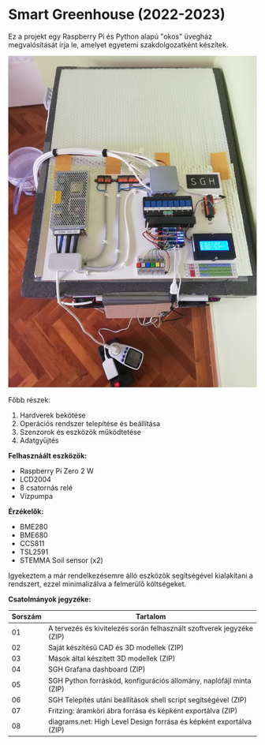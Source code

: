 # Smart Greenhouse (2022-2023)

Ez a projekt egy Raspberry Pi és Python alapú "okos" üvegház megvalósítását írja le, amelyet egyetemi szakdolgozatként készítek.

![Az elkészült modell.](https://github.com/sajtosb/sgh/blob/main/IMG_20230418_150241.jpg)

Főbb részek:
  1. Hardverek bekötése
  2. Operációs rendszer telepítése és beállítása
  3. Szenzorok és eszközök működtetése
  4. Adatgyűjtés

**Felhasznáált eszközök:**
* Raspberry Pi Zero 2 W
* LCD2004
* 8 csatornás relé
* Vízpumpa

**Érzékelők:**
* BME280
* BME680
* CCS811
* TSL2591
* STEMMA Soil sensor (x2)

Igyekeztem a már rendelkezésemre álló eszközök segítségével kialakítani a rendszert, ezzel minimalizálva a felmerülő költségeket.

**Csatolmányok jegyzéke:**

| Sorszám | Tartalom |
| --- | --- |
| 01 | A tervezés és kivitelezés során felhasznált szoftverek jegyzéke (ZIP) |
| 02 | Saját készítésű CAD és 3D modellek (ZIP) |
| 03 | Mások által készített 3D modellek (ZIP) |
| 04 | SGH Grafana dashboard (ZIP) |
| 05 | SGH Python forráskód, konfigurációs állomány, naplófájl minta (ZIP) |
| 06 | SGH Telepítés utáni beállítások shell script segítségével (ZIP) |
| 07 | Fritzing: áramköri ábra forrása és képként exportálva (ZIP) |
| 08 | diagrams.net: High Level Design forrása és képként exportálva (ZIP) |
